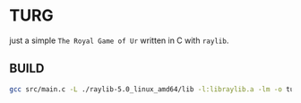 # TURG
just a simple `The Royal Game of Ur` written in C with `raylib`.

## BUILD
```sh
gcc src/main.c -L ./raylib-5.0_linux_amd64/lib -l:libraylib.a -lm -o turg
```
